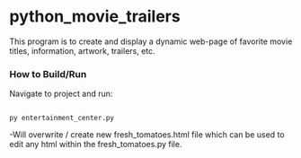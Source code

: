 # python_movie_trailers
This program is to create and display a dynamic web-page of favorite movie titles, information, artwork, trailers, etc.


### How to Build/Run

Navigate to project and run:

<code>
py entertainment_center.py
</code>
 
  -Will overwrite / create new fresh_tomatoes.html file which can be used to edit any html within the fresh_tomatoes.py file. 
